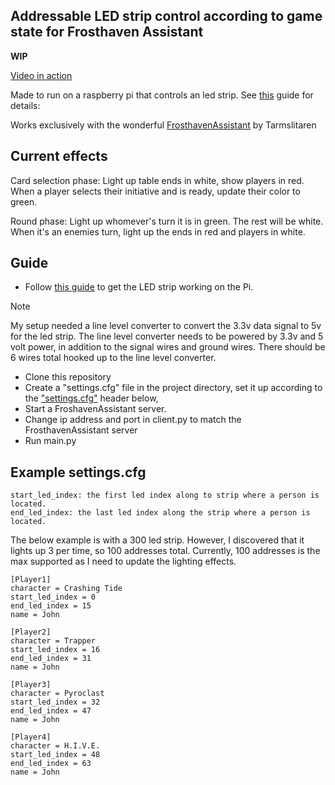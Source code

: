 ## Addressable LED strip control according to game state for Frosthaven Assistant

**WIP**

[Video in action](https://streamable.com/2la4t8)

Made to run on a raspberry pi that controls an led strip. See [this](https://learn.adafruit.com/neopixels-on-raspberry-pi/overview) guide for details: 

Works exclusively with the wonderful [FrosthavenAssistant](https://github.com/Tarmslitaren/FrosthavenAssistant) by Tarmslitaren 

## Current effects
Card selection phase: Light up table ends in white, show players in red. When a player selects their initiative and is ready, update their color to green.

Round phase: Light up whomever's turn it is in green. The rest will be white. When it's an enemies turn, light up the ends in red and players in white.

## Guide
- Follow [this guide](https://learn.adafruit.com/neopixels-on-raspberry-pi/overview) to get the LED strip working on the Pi.
> [!NOTE]
> My setup needed a line level converter to convert the 3.3v data signal to 5v for the led strip. The line level converter needs to be powered by 3.3v and 5 volt power, in addition to the signal wires and ground wires. There should be 6 wires total hooked up to the line level converter.
- Clone this repository
- Create a "settings.cfg" file in the project directory, set it up according to the ["settings.cfg"](https://github.com/nicholas-st-parker/x_haven_led_updater/new/master?filename=README.md#settingscfg) header below, 
- Start a FroshavenAssistant server.
- Change ip address and port in client.py to match the FrosthavenAssistant server
- Run main.py

## Example settings.cfg
```
start_led_index: the first led index along to strip where a person is located.
end_led_index: the last led index along the strip where a person is located.
```

The below example is with a 300 led strip. However, I discovered that it lights up 3 per time, so 100 addresses total. Currently, 100 addresses is the max supported as I need to update the lighting effects.

```
[Player1]
character = Crashing Tide
start_led_index = 0
end_led_index = 15
name = John

[Player2]
character = Trapper
start_led_index = 16
end_led_index = 31
name = John

[Player3]
character = Pyroclast
start_led_index = 32
end_led_index = 47
name = John

[Player4]
character = H.I.V.E.
start_led_index = 48
end_led_index = 63
name = John
```
